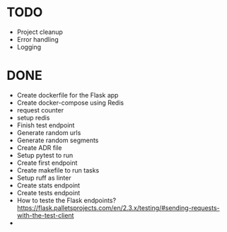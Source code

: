 # TODO

- Project cleanup
- Error handling
- Logging

# DONE

- Create dockerfile for the Flask app
- Create docker-compose using Redis
- request counter
- setup redis
- Finish test endpoint
- Generate random urls
- Generate random segments
- Create ADR file
- Setup pytest to run
- Create first endpoint
- Create makefile to run tasks
- Setup ruff as linter
- Create stats endpoint
- Create tests endpoint
- How to teste the Flask
  endpoints? https://flask.palletsprojects.com/en/2.3.x/testing/#sending-requests-with-the-test-client
- 
